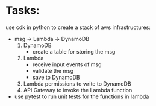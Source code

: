 # Tasks:
use cdk in python to create a stack of aws infrastructures:
- msg -> Lambda -> DynamoDB
    1. DynamoDB
        - create a table for storing the msg
    2. Lambda
        - receive input events of msg
        - validate the msg
        - save to DynamoDB
    3. Lambda permissions to write to DynamoDB
    4. API Gateway to invoke the Lambda function
- use pytest to run unit tests for the functions in lambda